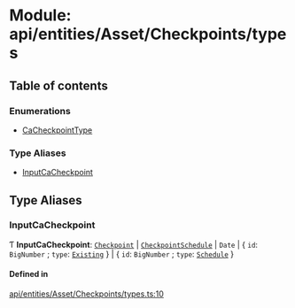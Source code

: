 # Module: api/entities/Asset/Checkpoints/types

## Table of contents

### Enumerations

- [CaCheckpointType](../wiki/api.entities.Asset.Checkpoints.types.CaCheckpointType)

### Type Aliases

- [InputCaCheckpoint](../wiki/api.entities.Asset.Checkpoints.types#inputcacheckpoint)

## Type Aliases

### InputCaCheckpoint

Ƭ **InputCaCheckpoint**: [`Checkpoint`](../wiki/api.entities.Checkpoint.Checkpoint) \| [`CheckpointSchedule`](../wiki/api.entities.CheckpointSchedule.CheckpointSchedule) \| `Date` \| { `id`: `BigNumber` ; `type`: [`Existing`](../wiki/api.entities.Asset.Checkpoints.types.CaCheckpointType#existing)  } \| { `id`: `BigNumber` ; `type`: [`Schedule`](../wiki/api.entities.Asset.Checkpoints.types.CaCheckpointType#schedule)  }

#### Defined in

[api/entities/Asset/Checkpoints/types.ts:10](https://github.com/PolymeshAssociation/polymesh-sdk/blob/3d14e829/src/api/entities/Asset/Checkpoints/types.ts#L10)
